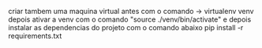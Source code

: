 
criar tambem uma maquina virtual antes com o comando -> virtualenv venv
depois ativar a venv com o comando "source ./venv/bin/activate"
e depois instalar as dependencias do projeto com o comando abaixo
pip install -r requirements.txt

